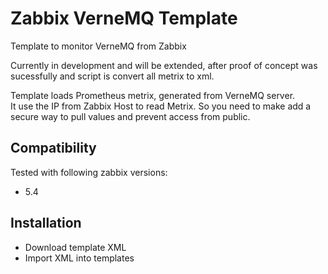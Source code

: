 # Zabbix VerneMQ Template
Template to monitor VerneMQ from Zabbix  

Currently in development and will be extended, after proof of concept was sucessfully and script is convert all metrix to xml.

Template loads Prometheus metrix, generated from VerneMQ server.  
It use the IP from Zabbix Host to read Metrix. So you need to make add a secure way to pull values and prevent access from public.

## Compatibility

Tested with following zabbix versions: 
  - 5.4
  
## Installation
   - Download template XML
   - Import XML into templates
